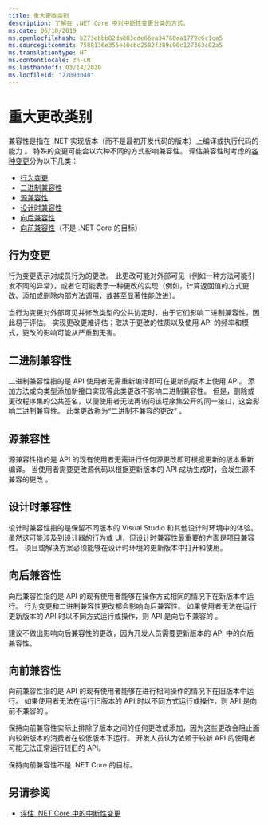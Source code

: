 ```yaml
---
title: 重大更改类别
description: 了解在 .NET Core 中对中断性变更分类的方式。
ms.date: 06/10/2019
ms.openlocfilehash: b273ebbb82da803cde66ea34760aa1779c6c1ca5
ms.sourcegitcommit: 7588136e355e10cbc2582f389c90c127363c02a5
ms.translationtype: HT
ms.contentlocale: zh-CN
ms.lasthandoff: 03/14/2020
ms.locfileid: "77093040"
---
```

# <a name="breaking-change-categories"></a>重大更改类别

兼容性是指在 .NET 实现版本（而不是最初开发代码的版本）上编译或执行代码的能力  。 特殊的变更可能会以六种不同的方式影响兼容性。 评估兼容性时考虑的[各种变更](index.md)分为以下几类：

- [行为变更](#behavioral-change)
- [二进制兼容性](#binary-compatibility)
- [源兼容性](#source-compatibility)
- [设计时兼容性](#design-time-compatibility)
- [向后兼容性](#backwards-compatibility)
- [向前兼容性](#forward-compatibility)（不是 .NET Core 的目标）

## <a name="behavioral-change"></a>行为变更

行为变更表示对成员行为的更改。 此更改可能对外部可见（例如一种方法可能引发不同的异常），或者它可能表示一种更改的实现（例如，计算返回值的方式更改、添加或删除内部方法调用，或甚至显著性能改进）。

当行为变更对外部可见并修改类型的公共协定时，由于它们影响二进制兼容性，因此易于评估。 实现更改更难评估；取决于更改的性质以及使用 API 的频率和模式，更改的影响可能从严重到无害。

## <a name="binary-compatibility"></a>二进制兼容性

二进制兼容性指的是 API 使用者无需重新编译即可在更新的版本上使用 API。 添加方法或向类型添加新接口实现等此类更改不影响二进制兼容性。 但是，删除或更改程序集的公共签名，以便使用者无法再访问该程序集公开的同一接口，这会影响二进制兼容性。 此类更改称为“二进制不兼容的更改”  。

## <a name="source-compatibility"></a>源兼容性

源兼容性指的是 API 的现有使用者无需进行任何源更改即可根据更新的版本重新编译。 当使用者需要更改源代码以根据更新版本的 API 成功生成时，会发生源不兼容的更改  。

## <a name="design-time-compatibility"></a>设计时兼容性

设计时兼容性指的是保留不同版本的 Visual Studio 和其他设计时环境中的体验。 虽然这可能涉及到设计器的行为或 UI，但设计时兼容性最重要的方面是项目兼容性。 项目或解决方案必须能够在设计时环境的更新版本中打开和使用。

## <a name="backwards-compatibility"></a>向后兼容性

向后兼容性指的是 API 的现有使用者能够在操作方式相同的情况下在新版本中运行。 行为变更和二进制兼容性更改都会影响向后兼容性。 如果使用者无法在运行更新版本的 API 时以不同方式运行或操作，则 API 是向后不兼容的  。

建议不做出影响向后兼容性的更改，因为开发人员需要更新版本的 API 中的向后兼容性。

## <a name="forward-compatibility"></a>向前兼容性

向前兼容性指的是 API 的现有使用者能够在进行相同操作的情况下在旧版本中运行。 如果使用者无法在运行旧版本的 API 时以不同方式运行或操作，则 API 是向前不兼容的  。

保持向前兼容性实际上排除了版本之间的任何更改或添加，因为这些更改会阻止面向较新版本的消费者在较低版本下运行。 开发人员认为依赖于较新 API 的使用者可能无法正常运行较旧的 API。

保持向前兼容性不是 .NET Core 的目标。

## <a name="see-also"></a>另请参阅

- [评估 .NET Core 中的中断性变更](index.md)

